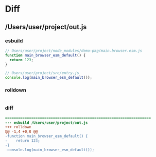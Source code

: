 # Diff
## /Users/user/project/out.js
### esbuild
```js
// Users/user/project/node_modules/demo-pkg/main.browser.esm.js
function main_browser_esm_default() {
  return 123;
}

// Users/user/project/src/entry.js
console.log(main_browser_esm_default());
```
### rolldown
```js

```
### diff
```diff
===================================================================
--- esbuild	/Users/user/project/out.js
+++ rolldown	
@@ -1,4 +0,0 @@
-function main_browser_esm_default() {
-    return 123;
-}
-console.log(main_browser_esm_default());

```